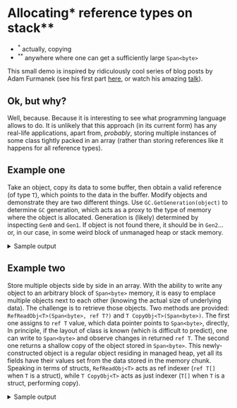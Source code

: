 # Allocating* reference types on stack**
- <sup>*</sup> actually, copying
- <sup>**</sup> anywhere where one can get a sufficiently large `Span<byte>`
  
This small demo is inspired by ridiculously cool series of blog posts by  Adam Furmanek (see his first part [here](https://blog.adamfurmanek.pl/2016/04/23/custom-memory-allocation-in-c-part-1/), or watch his amazing [talk](https://www.youtube.com/watch?v=H0DeuoIbyrs)).

## Ok, but why?
Well, because. Because it is interesting to see what programming language allows to do. It is unlikely that this approach (in its current form) has any real-life applications, apart from, *probably*, storing multiple instances of some class tightly packed in an array (rather than storing references like it happens for all reference types).

## Example one
Take an object, copy its data to some buffer, then obtain a valid reference (of type `T`), which points to the data in the buffer.
Modify objects and demonstrate they are two different things. Use `GC.GetGeneration(object)` to determine `GC` generation, which acts as a proxy to the type of memory where the object is allocated. Generation is (likely) determined by inspecting `Gen0` and `Gen1`. If object is not found there, it should be in `Gen2`... or, in our case, in some weird block of unmanaged heap or stack memory.

<details>
<summary>Sample output</summary>

```
NOTE: In this example, GC Gen 0 is a signature of heap object, while GC Gen 2 is a signature of non-heap object


Running `StackExample`
--------------------|--------------------|--------------------
                Prop|                Item|             Example
--------------------|--------------------|--------------------
IntField            |                  42|                 342
LngField            |                   7|                 356
Dbl1                |                   0|                 NaN
--------------------|--------------------|--------------------
GC Gen              |                   2|                   0
--------------------|--------------------|--------------------
Item:
	Obj #0: (42, 7, 0), GC 2
Example:
	Obj #0: (342, 356, NaN), GC 0



Running `ArrayPoolExample`
--------------------|--------------------|--------------------
                Prop|                Item|             Example
--------------------|--------------------|--------------------
IntField            |                  42|                 342
LngField            |                   7|                 356
Dbl1                |                   0|                 NaN
--------------------|--------------------|--------------------
GC Gen              |                   0|                   0
--------------------|--------------------|--------------------
Item:
	Obj #1: (42, 7, 0), GC 0
Example:
	Obj #1: (342, 356, NaN), GC 0



Running `UnmanagedExample`
--------------------|--------------------|--------------------
                Prop|                Item|             Example
--------------------|--------------------|--------------------
IntField            |                  42|                 342
LngField            |                   7|                 356
Dbl1                |                   0|                 NaN
--------------------|--------------------|--------------------
GC Gen              |                   2|                   0
--------------------|--------------------|--------------------
Item:
	Obj #2: (42, 7, 0), GC 2
Example:
	Obj #2: (342, 356, NaN), GC 0
```

</details>


## Example two
Store multiple objects side by side in an array.
With the ability to write any object to an arbitrary block of `Span<byte>` memory, it is easy to emplace multiple objects next to each other (knowing the actual size of underlying data).
The challenge is to retrieve those objects.
Two methods are provided: `RefReadObj<T>(Span<byte>, ref T?)` and `T CopyObj<T>(Span<byte>)`.
The first one assigns to `ref T` value, which data pointer points to `Span<byte>`, directly,
In principle, if the layout of class is known (which is difficult to predict), one can write to `Span<byte>` and observe changes in returned `ref T`.
The second one returns a shallow copy of the object stored in `Span<byte>`. This newly-constructed object is a regular object residing in managed heap, yet all its fields have their values set from the data stored in the memory chunk.
Speaking in terms of structs, `RefReadObj<T>` acts as ref indexer (`ref T[]` when `T` is a struct), while `T CopyObj<T>` acts as just indexer (`T[]` when `T` is a struct, performing copy).

<details>
<summary>Sample output</summary>

```


Writing 0 object: Obj #3: (0, 0, 0), GC 0
Writing 1 object: Obj #4: (1, 0, 0), GC 0
Writing 2 object: Obj #5: (2, 0, 0), GC 0
Writing 3 object: Obj #6: (3, 0, 0), GC 0
Writing 4 object: Obj #7: (4, 0, 0), GC 0
Writing 5 object: Obj #8: (5, 0, 0), GC 0
Writing 6 object: Obj #9: (6, 0, 0), GC 0
Writing 7 object: Obj #10: (7, 0, 0), GC 0
Writing 8 object: Obj #11: (8, 0, 0), GC 0
Writing 9 object: Obj #12: (9, 0, 0), GC 0
Modifying in place 0 object: Obj #3: (0, 42, 0), GC 2
Modifying in place 1 object: Obj #4: (1, 84, 0), GC 2
Modifying in place 2 object: Obj #5: (2, 126, 0), GC 2
Modifying in place 3 object: Obj #6: (3, 168, 0), GC 2
Modifying in place 4 object: Obj #7: (4, 210, 0), GC 2
Modifying in place 5 object: Obj #8: (5, 252, 0), GC 2
Modifying in place 6 object: Obj #9: (6, 294, 0), GC 2
Modifying in place 7 object: Obj #10: (7, 336, 0), GC 2
Modifying in place 8 object: Obj #11: (8, 378, 0), GC 2
Modifying in place 9 object: Obj #12: (9, 420, 0), GC 2
Modified in place 0 object: Obj #3: (0, 42, 1.7976931348623157E+308), GC 2
Copied            0 object: Obj #3: (0, 42, 0), GC 0
Modified in place 1 object: Obj #4: (1, 84, 1.7976931348623157E+308), GC 2
Copied            1 object: Obj #4: (1, 84, 0), GC 0
Modified in place 2 object: Obj #5: (2, 126, 1.7976931348623157E+308), GC 2
Copied            2 object: Obj #5: (2, 126, 0), GC 0
Modified in place 3 object: Obj #6: (3, 168, 1.7976931348623157E+308), GC 2
Copied            3 object: Obj #6: (3, 168, 0), GC 0
Modified in place 4 object: Obj #7: (4, 210, 1.7976931348623157E+308), GC 2
Copied            4 object: Obj #7: (4, 210, 0), GC 0
Modified in place 5 object: Obj #8: (5, 252, 1.7976931348623157E+308), GC 2
Copied            5 object: Obj #8: (5, 252, 0), GC 0
Modified in place 6 object: Obj #9: (6, 294, 1.7976931348623157E+308), GC 2
Copied            6 object: Obj #9: (6, 294, 0), GC 0
Modified in place 7 object: Obj #10: (7, 336, 1.7976931348623157E+308), GC 2
Copied            7 object: Obj #10: (7, 336, 0), GC 0
Modified in place 8 object: Obj #11: (8, 378, 1.7976931348623157E+308), GC 2
Copied            8 object: Obj #11: (8, 378, 0), GC 0
Modified in place 9 object: Obj #12: (9, 420, 1.7976931348623157E+308), GC 2
Copied            9 object: Obj #12: (9, 420, 0), GC 0


```

</details>
